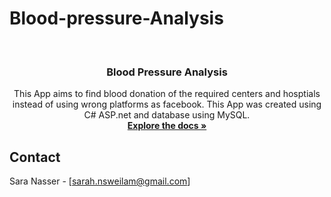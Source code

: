 # Blood-pressure-Analysis
<br />
<div align="center">
  
  </a>

<h3 align="center">Blood Pressure Analysis</h3>

  <p align="center">
    This App aims to find blood donation of the required centers and hosptials instead of using wrong platforms as facebook. This App was created using C# ASP.net and      database using MySQL.   
    <br />
    <a href="(https://github.com/sara19880)"><strong>Explore the docs »</strong></a>
    <br />
  </p>
</div>


















<!-- CONTACT -->
## Contact

Sara Nasser - [sarah.nsweilam@gmail.com]

